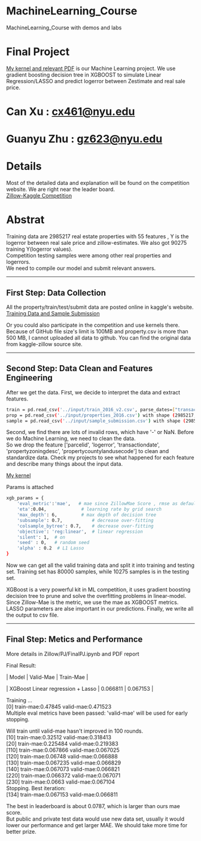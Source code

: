 # MachineLearning_Course
MachineLearning_Course with demos and labs


# Final Project 
[My kernel and relevant PDF](https://github.com/jonathanxqs/MachineLearning_Course/tree/master/Zillow/PJ) is our Machine Learning project. We use gradient boosting decision tree in XGBOOST to simulate Linear Regression/LASSO and predict logerror between Zestimate and real sale price.

# Can Xu : cx461@nyu.edu
# Guanyu Zhu : gz623@nyu.edu

# Details
Most of the detailed data and explanation will be found on the competition website.
We are right near the leader board.  
[Zillow-Kaggle Competition](https://www.kaggle.com/c/zillow-prize-1)

# Abstrat
Training data are 2985217 real estate properties with 55 features , Y is the logerror between real sale price and zillow-estimates.
We also got 90275 training Y(logerror values).  
Competition testing samples were among other real properties and logerrors.   
We need to compile our model and submit relevant answers.    


---------------------------
## First Step: Data Collection 

All the property/train/test/submit data are posted online in kaggle's website.  
[Training Data and Sample Submission](https://www.kaggle.com/c/zillow-prize-1/data)  

Or you could also participate in the competition and use kernels there.
Because of GitHub file size's limit is 100MB and property.csv is more than 500 MB, I cannot uploaded all data to github.
You can find the original data from kaggle-zillow source site.


---------------------------
## Second Step: Data Clean and Features Engineering

After we get the data. First, we decide to interpret the data and extract features.

```sh
train = pd.read_csv('../input/train_2016_v2.csv', parse_dates=["transactiondate"]) with shape (90275, 3) , or 90275 training real properties and their price logerrors  
prop = pd.read_csv('../input/properties_2016.csv') with shape (2985217, 58) , or 2985217 real properties and 58 features for each.  
sample = pd.read_csv('../input/sample_submission.csv') with shape (2985217, 7) , or 2985217 real properties and 6 estimated logerrors 
```
  Second, we find there are lots of invalid rows, which have '-' or NaN. Before we do Machine Learning, we need to clean the data.   
  So we drop the feature ['parcelid', 'logerror', 'transactiondate', 'propertyzoningdesc', 'propertycountylandusecode'] to clean and standardize data.
  Check my projects to see what happened for each feature and describe many things about the input data.  

[My kernel](https://github.com/jonathanxqs/MachineLearning_Course/tree/master/Zillow/PJ)

Params is attached
```sh
xgb_params = {
    'eval_metric':'mae',   # mae since ZillowMae Score , rmse as default
    'eta':0.04,             # learning rate by grid search
    'max_depth': 6,         # max depth of decision tree
    'subsample': 0.7,           # decrease over-fitting
    'colsample_bytree': 0.7,    # decrease over-fitting
    'objective': 'reg:linear',  # linear regression 
    'silent': 1,  # on 
    'seed' : 0,   # random seed 
    'alpha' : 0.2  # L1 Lasso
}
```

Now we can get all the valid training data and split it into training and testing set. 
Training set has 80000 samples, while 10275 samples is in the testing set.  

XGBoost is a very powerful kit in ML competition, it uses gradient boosting decision tree to prune and solve the overfitting problems in linear-model.  
Since Zillow-Mae is the metric, we use the mae as XGBOOST metrics.
LASSO parameters are alse important in our predictions.
Finally, we write all the output to csv file.

---------------------------
## Final Step: Metics and Performance
More details in Zillow/PJ/FinalPJ.ipynb and PDF report

Final Result:

| Model        | Valid-Mae |  Train-Mae |   

| XGBoost Linear regression + Lasso   | 0.066811     |  0.067153  |  

Training ...  
[0] train-mae:0.47845   valid-mae:0.471523  
Multiple eval metrics have been passed: 'valid-mae' will be used for early stopping.  

Will train until valid-mae hasn't improved in 100 rounds.  
[10]    train-mae:0.32512   valid-mae:0.318413   
[20]    train-mae:0.225484  valid-mae:0.219383   
[110]   train-mae:0.067866  valid-mae:0.067025  
[120]   train-mae:0.06748   valid-mae:0.066888  
[130]   train-mae:0.067235  valid-mae:0.066829  
[140]   train-mae:0.067073  valid-mae:0.066821  
[220]   train-mae:0.066372  valid-mae:0.067071   
[230]   train-mae:0.0663    valid-mae:0.067104  
Stopping. Best iteration:  
[134]   train-mae:0.067153  valid-mae:0.066811

The best in leaderboard is about 0.0787, which is larger than ours mae score.  
But public and private test data would use new data set, usually it would lower our performance and get larger MAE. 
We should take more time for better prize.  
